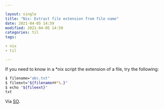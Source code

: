```yaml
---

layout: single
title: "Nix: Extract file extension from file name"
date: 2021-04-05 14:59
modified: 2021-04-05 14:59
categories: til
tags:

- nix
- til

---
```


If you need to know in a \*nix script the extension of a file, try the following:

```bash
$ filename="abc.txt"
$ fileext="${filename##*\.}"
$ echo "${fileext}"
txt
```

Via [SO](https://stackoverflow.com/a/41879583/1257318).
